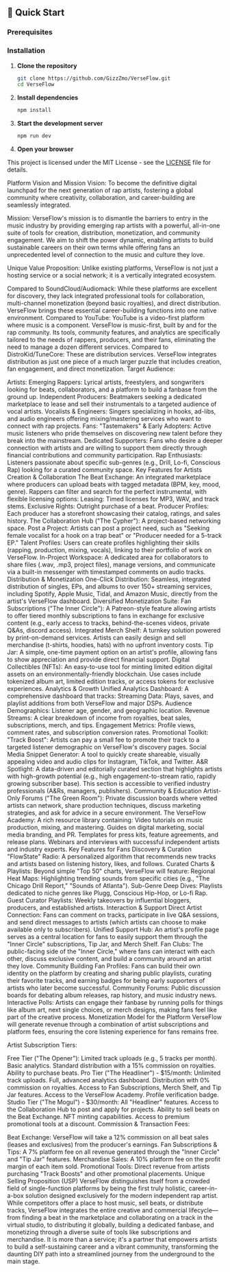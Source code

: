 ## 🚀 Quick Start

### Prerequisites


### Installation

1. **Clone the repository**
   ```bash
   git clone https://github.com/GizzZmo/VerseFlow.git
   cd VerseFlow
   ```

2. **Install dependencies**
   ```bash
   npm install
   ```
   

4. **Start the development server**
   ```bash
   npm run dev
   ```

5. **Open your browser**


This project is licensed under the MIT License - see the [LICENSE](LICENSE) file for details.

Platform Vision and Mission
Vision: To become the definitive digital launchpad for the next generation of rap artists, fostering a global community where creativity, collaboration, and career-building are seamlessly integrated.

Mission: VerseFlow's mission is to dismantle the barriers to entry in the music industry by providing emerging rap artists with a powerful, all-in-one suite of tools for creation, distribution, monetization, and community engagement. We aim to shift the power dynamic, enabling artists to build sustainable careers on their own terms while offering fans an unprecedented level of connection to the music and culture they love.

Unique Value Proposition:
Unlike existing platforms, VerseFlow is not just a hosting service or a social network; it is a vertically integrated ecosystem.

Compared to SoundCloud/Audiomack: While these platforms are excellent for discovery, they lack integrated professional tools for collaboration, multi-channel monetization (beyond basic royalties), and direct distribution. VerseFlow brings these essential career-building functions into one native environment.
Compared to YouTube: YouTube is a video-first platform where music is a component. VerseFlow is music-first, built by and for the rap community. Its tools, community features, and analytics are specifically tailored to the needs of rappers, producers, and their fans, eliminating the need to manage a dozen different services.
Compared to DistroKid/TuneCore: These are distribution services. VerseFlow integrates distribution as just one piece of a much larger puzzle that includes creation, fan engagement, and direct monetization.
Target Audience:

Artists:
Emerging Rappers: Lyrical artists, freestylers, and songwriters looking for beats, collaborators, and a platform to build a fanbase from the ground up.
Independent Producers: Beatmakers seeking a dedicated marketplace to lease and sell their instrumentals to a targeted audience of vocal artists.
Vocalists & Engineers: Singers specializing in hooks, ad-libs, and audio engineers offering mixing/mastering services who want to connect with rap projects.
Fans:
"Tastemakers" & Early Adopters: Active music listeners who pride themselves on discovering new talent before they break into the mainstream.
Dedicated Supporters: Fans who desire a deeper connection with artists and are willing to support them directly through financial contributions and community participation.
Rap Enthusiasts: Listeners passionate about specific sub-genres (e.g., Drill, Lo-fi, Conscious Rap) looking for a curated community space.
Key Features for Artists
Creation & Collaboration
The Beat Exchange: An integrated marketplace where producers can upload beats with tagged metadata (BPM, key, mood, genre). Rappers can filter and search for the perfect instrumental, with flexible licensing options:
Leasing: Timed licenses for MP3, WAV, and track stems.
Exclusive Rights: Outright purchase of a beat.
Producer Profiles: Each producer has a storefront showcasing their catalog, ratings, and sales history.
The Collaboration Hub ("The Cypher"): A project-based networking space.
Post a Project: Artists can post a project need, such as "Seeking female vocalist for a hook on a trap beat" or "Producer needed for a 5-track EP."
Talent Profiles: Users can create profiles highlighting their skills (rapping, production, mixing, vocals), linking to their portfolio of work on VerseFlow.
In-Project Workspace: A dedicated area for collaborators to share files (.wav, .mp3, project files), manage versions, and communicate via a built-in messenger with timestamped comments on audio tracks.
Distribution & Monetization
One-Click Distribution: Seamless, integrated distribution of singles, EPs, and albums to over 150+ streaming services, including Spotify, Apple Music, Tidal, and Amazon Music, directly from the artist's VerseFlow dashboard.
Diversified Monetization Suite:
Fan Subscriptions ("The Inner Circle"): A Patreon-style feature allowing artists to offer tiered monthly subscriptions to fans in exchange for exclusive content (e.g., early access to tracks, behind-the-scenes videos, private Q&As, discord access).
Integrated Merch Shelf: A turnkey solution powered by print-on-demand services. Artists can easily design and sell merchandise (t-shirts, hoodies, hats) with no upfront inventory costs.
Tip Jar: A simple, one-time payment option on an artist's profile, allowing fans to show appreciation and provide direct financial support.
Digital Collectibles (NFTs): An easy-to-use tool for minting limited edition digital assets on an environmentally-friendly blockchain. Use cases include tokenized album art, limited edition tracks, or access tokens for exclusive experiences.
Analytics & Growth
Unified Analytics Dashboard: A comprehensive dashboard that tracks:
Streaming Data: Plays, saves, and playlist additions from both VerseFlow and major DSPs.
Audience Demographics: Listener age, gender, and geographic location.
Revenue Streams: A clear breakdown of income from royalties, beat sales, subscriptions, merch, and tips.
Engagement Metrics: Profile views, comment rates, and subscription conversion rates.
Promotional Toolkit:
"Track Boost": Artists can pay a small fee to promote their track to a targeted listener demographic on VerseFlow's discovery pages.
Social Media Snippet Generator: A tool to quickly create shareable, visually appealing video and audio clips for Instagram, TikTok, and Twitter.
A&R Spotlight: A data-driven and editorially curated section that highlights artists with high-growth potential (e.g., high engagement-to-stream ratio, rapidly growing subscriber base). This section is accessible to verified industry professionals (A&Rs, managers, publishers).
Community & Education
Artist-Only Forums ("The Green Room"): Private discussion boards where vetted artists can network, share production techniques, discuss marketing strategies, and ask for advice in a secure environment.
The VerseFlow Academy: A rich resource library containing:
Video tutorials on music production, mixing, and mastering.
Guides on digital marketing, social media branding, and PR.
Templates for press kits, feature agreements, and release plans.
Webinars and interviews with successful independent artists and industry experts.
Key Features for Fans
Discovery & Curation
"FlowState" Radio: A personalized algorithm that recommends new tracks and artists based on listening history, likes, and follows.
Curated Charts & Playlists: Beyond simple "Top 50" charts, VerseFlow will feature:
Regional Heat Maps: Highlighting trending sounds from specific cities (e.g., "The Chicago Drill Report," "Sounds of Atlanta").
Sub-Genre Deep Dives: Playlists dedicated to niche genres like Plugg, Conscious Hip-Hop, or Lo-fi Rap.
Guest Curator Playlists: Weekly takeovers by influential bloggers, producers, and established artists.
Interaction & Support
Direct Artist Connection: Fans can comment on tracks, participate in live Q&A sessions, and send direct messages to artists (which artists can choose to make available only to subscribers).
Unified Support Hub: An artist's profile page serves as a central location for fans to easily support them through the "Inner Circle" subscriptions, Tip Jar, and Merch Shelf.
Fan Clubs: The public-facing side of the "Inner Circle," where fans can interact with each other, discuss exclusive content, and build a community around an artist they love.
Community Building
Fan Profiles: Fans can build their own identity on the platform by creating and sharing public playlists, curating their favorite tracks, and earning badges for being early supporters of artists who later become successful.
Community Forums: Public discussion boards for debating album releases, rap history, and music industry news.
Interactive Polls: Artists can engage their fanbase by running polls for things like album art, next single choices, or merch designs, making fans feel like part of the creative process.
Monetization Model for the Platform
VerseFlow will generate revenue through a combination of artist subscriptions and platform fees, ensuring the core listening experience for fans remains free.

Artist Subscription Tiers:

Free Tier ("The Opener"):
Limited track uploads (e.g., 5 tracks per month).
Basic analytics.
Standard distribution with a 15% commission on royalties.
Ability to purchase beats.
Pro Tier ("The Headliner") - $15/month:
Unlimited track uploads.
Full, advanced analytics dashboard.
Distribution with 0% commission on royalties.
Access to Fan Subscriptions, Merch Shelf, and Tip Jar features.
Access to the VerseFlow Academy.
Profile verification badge.
Studio Tier ("The Mogul") - $30/month:
All "Headliner" features.
Access to the Collaboration Hub to post and apply for projects.
Ability to sell beats on the Beat Exchange.
NFT minting capabilities.
Access to premium promotional tools at a discount.
Commission & Transaction Fees:

Beat Exchange: VerseFlow will take a 12% commission on all beat sales (leases and exclusives) from the producer's earnings.
Fan Subscriptions & Tips: A 7% platform fee on all revenue generated through the "Inner Circle" and "Tip Jar" features.
Merchandise Sales: A 10% platform fee on the profit margin of each item sold.
Promotional Tools: Direct revenue from artists purchasing "Track Boosts" and other promotional placements.
Unique Selling Proposition (USP)
VerseFlow distinguishes itself from a crowded field of single-function platforms by being the first truly holistic, career-in-a-box solution designed exclusively for the modern independent rap artist. While competitors offer a place to host music, sell beats, or distribute tracks, VerseFlow integrates the entire creative and commercial lifecycle—from finding a beat in the marketplace and collaborating on a track in the virtual studio, to distributing it globally, building a dedicated fanbase, and monetizing through a diverse suite of tools like subscriptions and merchandise. It is more than a service; it's a partner that empowers artists to build a self-sustaining career and a vibrant community, transforming the daunting DIY path into a streamlined journey from the underground to the main stage.

